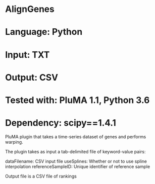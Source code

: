# AlignGenes
# Language: Python
# Input: TXT
# Output: CSV
# Tested with: PluMA 1.1, Python 3.6
# Dependency: scipy==1.4.1

PluMA plugin that takes a time-series dataset of genes and performs
warping.

The plugin takes as input a tab-delimited file of keyword-value pairs:

dataFilename: CSV input file
useSplines: Whether or not to use spline interpolation
referenceSampleID: Unique identifier of reference sample

Output file is a CSV file of rankings
